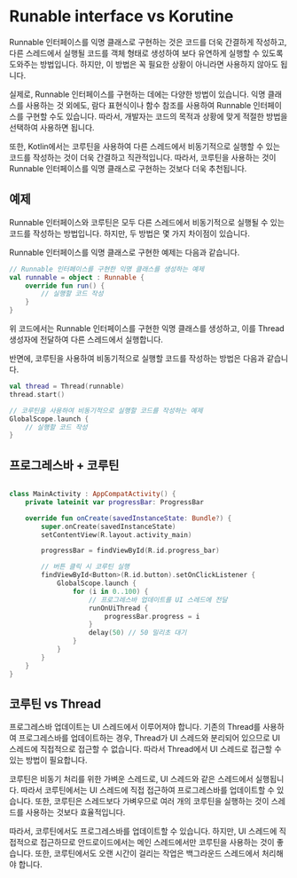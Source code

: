 # Runable interface vs Korutine

Runnable 인터페이스를 익명 클래스로 구현하는 것은 코드를 더욱 간결하게 작성하고, 다른 스레드에서 실행될 코드를 객체 형태로 생성하여 보다 유연하게 실행할 수 있도록 도와주는 방법입니다. 하지만, 이 방법은 꼭 필요한 상황이 아니라면 사용하지 않아도 됩니다.

실제로, Runnable 인터페이스를 구현하는 데에는 다양한 방법이 있습니다. 익명 클래스를 사용하는 것 외에도, 람다 표현식이나 함수 참조를 사용하여 Runnable 인터페이스를 구현할 수도 있습니다. 따라서, 개발자는 코드의 목적과 상황에 맞게 적절한 방법을 선택하여 사용하면 됩니다.

또한, Kotlin에서는 코루틴을 사용하여 다른 스레드에서 비동기적으로 실행할 수 있는 코드를 작성하는 것이 더욱 간결하고 직관적입니다. 따라서, 코루틴을 사용하는 것이 Runnable 인터페이스를 익명 클래스로 구현하는 것보다 더욱 추천됩니다.

## 예제

Runnable 인터페이스와 코루틴은 모두 다른 스레드에서 비동기적으로 실행될 수 있는 코드를 작성하는 방법입니다. 하지만, 두 방법은 몇 가지 차이점이 있습니다.

Runnable 인터페이스를 익명 클래스로 구현한 예제는 다음과 같습니다.

```Kotlin
// Runnable 인터페이스를 구현한 익명 클래스를 생성하는 예제
val runnable = object : Runnable {
    override fun run() {
        // 실행할 코드 작성
    }
}
```

위 코드에서는 Runnable 인터페이스를 구현한 익명 클래스를 생성하고, 이를 Thread 생성자에 전달하여 다른 스레드에서 실행합니다.

반면에, 코루틴을 사용하여 비동기적으로 실행할 코드를 작성하는 방법은 다음과 같습니다.

```Kotlin
val thread = Thread(runnable)
thread.start()

// 코루틴을 사용하여 비동기적으로 실행할 코드를 작성하는 예제
GlobalScope.launch {
    // 실행할 코드 작성
}

```

## 프로그레스바 + 코루틴

```Kotlin

class MainActivity : AppCompatActivity() {
    private lateinit var progressBar: ProgressBar

    override fun onCreate(savedInstanceState: Bundle?) {
        super.onCreate(savedInstanceState)
        setContentView(R.layout.activity_main)

        progressBar = findViewById(R.id.progress_bar)

        // 버튼 클릭 시 코루틴 실행
        findViewById<Button>(R.id.button).setOnClickListener {
            GlobalScope.launch {
                for (i in 0..100) {
                    // 프로그레스바 업데이트를 UI 스레드에 전달
                    runOnUiThread {
                        progressBar.progress = i
                    }
                    delay(50) // 50 밀리초 대기
                }
            }
        }
    }
}

```

## 코루틴 vs Thread

프로그레스바 업데이트는 UI 스레드에서 이루어져야 합니다. 기존의 Thread를 사용하여 프로그레스바를 업데이트하는 경우, Thread가 UI 스레드와 분리되어 있으므로 UI 스레드에 직접적으로 접근할 수 없습니다. 따라서 Thread에서 UI 스레드로 접근할 수 있는 방법이 필요합니다.

코루틴은 비동기 처리를 위한 가벼운 스레드로, UI 스레드와 같은 스레드에서 실행됩니다. 따라서 코루틴에서는 UI 스레드에 직접 접근하여 프로그레스바를 업데이트할 수 있습니다. 또한, 코루틴은 스레드보다 가벼우므로 여러 개의 코루틴을 실행하는 것이 스레드를 사용하는 것보다 효율적입니다.

따라서, 코루틴에서도 프로그레스바를 업데이트할 수 있습니다. 하지만, UI 스레드에 직접적으로 접근하므로 안드로이드에서는 메인 스레드에서만 코루틴을 사용하는 것이 좋습니다. 또한, 코루틴에서도 오랜 시간이 걸리는 작업은 백그라운드 스레드에서 처리해야 합니다.
